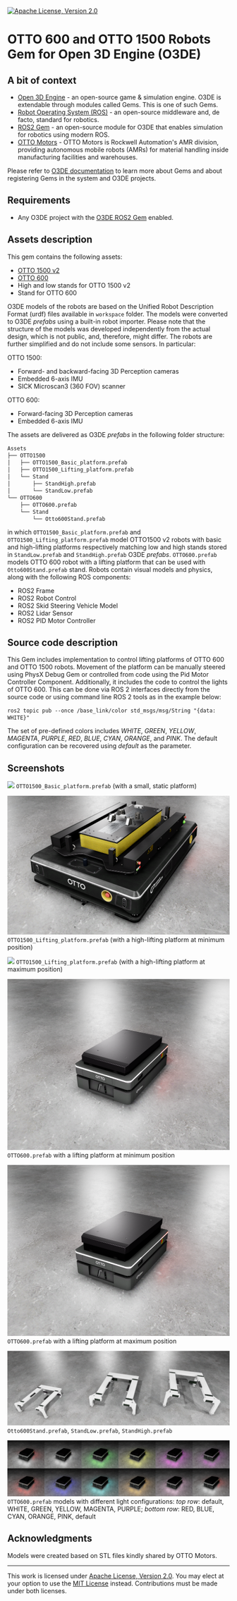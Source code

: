 [![Apache License, Version 2.0][apache_shield]][apache]

# OTTO 600 and OTTO 1500 Robots Gem for Open 3D Engine (O3DE)

## A bit of context

* [Open 3D Engine](https:://o3de.org) - an open-source game & simulation engine. O3DE is extendable through modules called Gems. This is one of such Gems.
* [Robot Operating System (ROS)](https://docs.ros.org/en/rolling/index.html) - an open-source middleware and, de facto, standard for robotics.
* [ROS2 Gem](https://github.com/o3de/o3de-extras/tree/development/Gems/ROS2) - an open-source module for O3DE that enables simulation for robotics using modern ROS.
* [OTTO Motors](https://ottomotors.com/) - OTTO Motors is Rockwell Automation's AMR division, providing autonomous mobile robots (AMRs) for material handling inside manufacturing facilities and warehouses.

Please refer to [O3DE documentation](https://docs.o3de.org/docs/user-guide/gems/) to learn more about Gems and about registering Gems in the system and O3DE projects.

## Requirements
- Any O3DE project with the [O3DE ROS2 Gem](https://github.com/o3de/o3de-extras/tree/development/Gems/ROS2) enabled.

## Assets description
This gem contains the following assets:
- [OTTO 1500 v2](https://ottomotors.com/1500)
- [OTTO 600](https://ottomotors.com/600)
- High and low stands for OTTO 1500 v2
- Stand for OTTO 600

O3DE models of the robots are based on the Unified Robot Description Format (urdf) files available in `workspace` folder. The models were converted to O3DE _prefabs_ using a built-in robot importer.
Please note that the structure of the models was developed independently from the actual design, which is not public, and, therefore, might differ. The robots are further simplified and do not include some sensors. In particular:

OTTO 1500:
- Forward- and backward-facing 3D Perception cameras
- Embedded 6-axis IMU
- SICK Microscan3 (360 FOV) scanner

OTTO 600:
- Forward-facing 3D Perception cameras
- Embedded 6-axis IMU

The assets are delivered as O3DE _prefabs_ in the following folder structure:
```
Assets
├── OTTO1500
│   ├── OTTO1500_Basic_platform.prefab
│   ├── OTTO1500_Lifting_platform.prefab
│   └── Stand
│       ├── StandHigh.prefab
│       └── StandLow.prefab
└── OTTO600
    ├── OTTO600.prefab
    └── Stand
        └── Otto600Stand.prefab
```

in which `OTTO1500_Basic_platform.prefab` and `OTTO1500_Lifting_platform.prefab` model OTTO1500 v2 robots with basic and high-lifting platforms respectively matching low and high stands stored in `StandLow.prefab` and `StandHigh.prefab` O3DE _prefabs_. `OTTO600.prefab` models OTTO 600 robot with a lifting platform that can be used with `Otto600Stand.prefab` stand. Robots contain visual models and physics, along with the following ROS components:
- ROS2 Frame
- ROS2 Robot Control
- ROS2 Skid Steering Vehicle Model
- ROS2 Lidar Sensor
- ROS2 PID Motor Controller

## Source code description

This Gem includes implementation to control lifting platforms of OTTO 600 and OTTO 1500 robots. Movement of the platform can be manually steered using PhysX Debug Gem or controlled from code using the Pid Motor Controller Component. Additionally, it includes the code to control the lights of OTTO 600. This can be done via ROS 2 interfaces directly from the source code or using command line ROS 2 tools as in the example below:

```
ros2 topic pub --once /base_link/color std_msgs/msg/String "{data: WHITE}"
```
The set of pre-defined colors includes _WHITE_,  _GREEN_,  _YELLOW_, _MAGENTA_,  _PURPLE_,  _RED_,  _BLUE_,  _CYAN_,  _ORANGE_, and _PINK_. The default configuration can be recovered using _default_ as the parameter.

## Screenshots

![](docs/images/OTTO1500_Basic_platform_front.png)
`OTTO1500_Basic_platform.prefab` (with a small, static platform)

![](docs/images/OTTO1500_Lifting_platform_front.png)
`OTTO1500_Lifting_platform.prefab` (with a high-lifting platform at minimum position)

![](docs/images/OTTO1500_Lifting_platform_lift.png)
`OTTO1500_Lifting_platform.prefab` (with a high-lifting platform at maximum position)

![](docs/images/OTTO600_front.png)
`OTTO600.prefab` with a lifting platform at minimum position

![](docs/images/OTTO600_front_lift.png)
`OTTO600.prefab` with a lifting platform at maximum position

![](docs/images/Stands.png)
`Otto600Stand.prefab`, `StandLow.prefab`, `StandHigh.prefab`

![](docs/images/OTTO600_lights.png)
`OTTO600.prefab` models with different light configurations: _top row_: default, WHITE, GREEN, YELLOW, MAGENTA, PURPLE; _bottom row_: RED, BLUE, CYAN, ORANGE, PINK, default

## Acknowledgments

Models were created based on STL files kindly shared by OTTO Motors.

---

This work is licensed under [Apache License, Version 2.0][apache]. You may elect at your option to use the [MIT License][mit] instead. Contributions must be made under both licenses.

[apache]: https://opensource.org/licenses/Apache-2.0
[mit]: https://opensource.org/licenses/MIT
[apache_shield]: https://img.shields.io/badge/License-Apache_2.0-blue.svg
